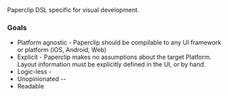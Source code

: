 Paperclip DSL specific for visual development.

### Goals

- Platform agnostic - Paperclip should be compilable to any UI framework or platform (iOS, Android, Web)
- Explicit - Paperclip makes no assumptions about the target Platform. Layout information must be explicitly defined in the UI, or by hand.
- Logic-less -
- Unopinionated -- 
- Readable
